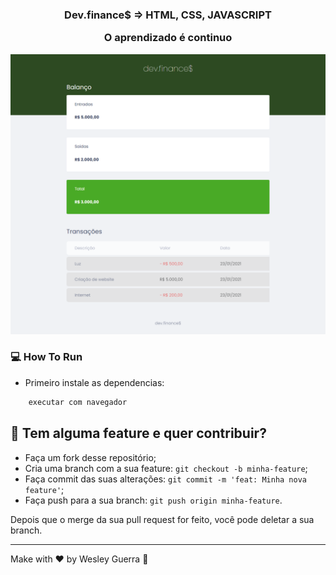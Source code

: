 <h3 align="center">
  Dev.finance$ => HTML, CSS, JAVASCRIPT
  <p> O aprendizado é continuo </P>
</h3>


<p align="center">
   <img src="dev_finance.png" >
</p>

### :computer: How To Run

 * Primeiro instale as dependencias:
 ```bash
     executar com navegador
 ```

## 🤔 Tem alguma feature e quer contribuir?

- Faça um fork desse repositório;
- Cria uma branch com a sua feature: `git checkout -b minha-feature`;
- Faça commit das suas alterações: `git commit -m 'feat: Minha nova feature'`;
- Faça push para a sua branch: `git push origin minha-feature`.

Depois que o merge da sua pull request for feito, você pode deletar a sua branch.

---

Make with ♥ by Wesley Guerra :wave:



